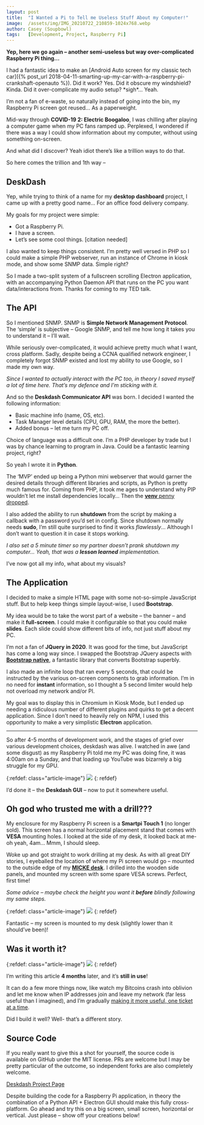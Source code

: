 ```yaml
---
layout: post
title:  "I Wanted a Pi to Tell me Useless Stuff About my Computer!"
image:  /assets/img/IMG_20210722_210859-1024x768.webp
author: Casey (Soupbowl)
tags:   [Development, Project, Raspberry Pi]
---
```


**Yep, here we go again – another semi-useless but way over-complicated Raspberry Pi thing…**

I had a fantastic idea to make an [Android Auto screen for my classic tech car]({% post_url 2018-04-11-smarting-up-my-car-with-a-raspberry-pi-crankshaft-openauto %}). Did it work? Yes. Did it obscure my windshield? Kinda. Did it over-complicate my audio setup? \*sigh\*… Yeah.

I’m not a fan of e-waste, so naturally instead of going into the bin, my Raspberry Pi screen got reused… As a paperweight.

Mid-way through **COVID-19 2: Electric Boogaloo**, I was chilling after playing a computer game when my PC fans ramped up. Perplexed, I wondered if there was a way I could show information about my computer, without using something on-screen.

And what did I discover? Yeah idiot there’s like a trillion ways to do that.

So here comes the trillion and 1th way –

## DeskDash

Yep, while trying to think of a name for my **desktop dashboard** project, I came up with a pretty good name… For an office food delivery company.

My goals for my project were simple:

*   Got a Raspberry Pi.
*   I have a screen.
*   Let’s see some cool things. \[citation needed\]

I also wanted to keep things consistent. I’m pretty well versed in PHP so I could make a simple PHP webserver, run an instance of Chrome in kiosk mode, and show some SNMP data. Simple right?

So I made a two-split system of a fullscreen scrolling Electron application, with an accompanying Python Daemon API that runs on the PC you want data/interactions from. Thanks for coming to my TED talk.

## The API

So I mentioned SNMP. SNMP is **Simple Network Management Protocol**. The ‘simple’ is subjective – Google SNMP, and tell me how long it takes you to understand it – I’ll wait.

While seriously over-complicated, it would achieve pretty much what I want, cross platform. Sadly, despite being a CCNA qualified network engineer, I completely forgot SNMP existed and lost my ability to use Google, so I made my own way.

_Since I wanted to actually interact with the PC too, in theory I saved myself a lot of time here. That’s my defence and I’m sticking with it._

And so the **Deskdash Communicator API** was born. I decided I wanted the following information:

*   Basic machine info (name, OS, etc).
*   Task Manager level details (CPU, GPU, RAM, the more the better).
*   Added bonus – let me turn my PC off.

Choice of language was a difficult one. I’m a PHP developer by trade but I was by chance learning to program in Java. Could be a fantastic learning project, right?

So yeah I wrote it in **Python**.

The ‘MVP’ ended up being a Python mini webserver that would garner the desired details through different libraries and scripts, as Python is pretty much famous for. Coming from PHP, it took me ages to understand why PIP wouldn’t let me install dependencies locally… Then the [**venv** penny dropped](https://docs.python.org/3/library/venv.html).

I also added the ability to run **shutdown** from the script by making a callback with a password you’d set in config. Since shutdown normally needs **sudo**, I’m still quite surprised to find it works _flawlessly_… Although I don’t want to question it in case it stops working.

_I also set a 5 minute timer so my partner doesn’t prank shutdown my computer… Yeah, that was a **lesson learned** implementation._

I’ve now got all my info, what about my visuals?

## The Application

I decided to make a simple HTML page with some not-so-simple JavaScript stuff. But to help keep things simple layout-wise, I used **Bootstrap**.

My idea would be to take the worst part of a website – the banner – and make it **full-screen**. I could make it configurable so that you could make **slides**. Each slide could show different bits of info, not just stuff about my PC.

I’m not a fan of **JQuery in 2020**. It was good for the time, but JavaScript has come a long way since. I swapped the Bootstrap JQuery aspects with **[Bootstrap native](https://thednp.github.io/bootstrap.native/)**, a fantastic library that converts Bootstrap superbly.

I also made an infinite loop that ran every 5 seconds, that could be instructed by the various on-screen components to grab information. I’m in no need for **instant** information, so I thought a 5 second limiter would help not overload my network and/or PI.

My goal was to display this in Chromium in Kiosk Mode, but I ended up needing a ridiculous number of different plugins and quirks to get a decent application. Since I don’t need to heavily rely on NPM, I used this opportunity to make a very simplistic **Electron** application.

* * *

So after 4-5 months of development work, and the stages of grief over various development choices, deskdash was alive. I watched in awe (and some disgust) as my Raspberry Pi told me my PC was doing fine, it was 4:00am on a Sunday, and that loading up YouTube was bizarrely a big struggle for my GPU.

{:refdef: class="article-image"}
![](/assets/img/Screenshot_20210520_205742.webp)
{: refdef}

I’d done it – the **Deskdash GUI** – now to put it somewhere useful.

## Oh god who trusted me with a drill???

My enclosure for my Raspberry Pi screen is a **Smartpi Touch 1** (no longer sold). This screen has a normal horizontal placement stand that comes with **VESA** mounting holes. I looked at the side of my desk, it looked back at me- oh yeah, 4am… Mmm, I should sleep.

Woke up and got straight to work drilling at my desk. As with all great DIY stories, I eyeballed the location of where my Pi screen would go – mounted to the outside edge of my **[MICKE desk](https://www.ikea.com/us/en/p/micke-desk-black-brown-s49926749/)**. I drilled into the wooden side panels, and mounted my screen with some spare VESA screws. Perfect, first time!

_Some advice – maybe check the height you want it **before** blindly following my same steps._

{:refdef: class="article-image"}
![](/assets/img/IMG_20210722_210644-edited-scaled.webp)
{: refdef}

Fantastic – my screen is mounted to my desk (slightly lower than it should’ve been)!

## Was it worth it?

{:refdef: class="article-image"}
![](/assets/img/IMG_20210722_210859-1024x768.webp)
{: refdef}

I’m writing this article **4 months** later, and it’s **still in use**!

It can do a few more things now, like watch my Bitcoins crash into oblivion and let me know when IP addresses join and leave my network (far less useful than I imagined), and I’m gradually [making it more useful, one ticket at a time](https://github.com/users/soup-bowl/projects/2).

Did I build it well? Well- that’s a different story.

## Source Code

If you really want to give this a shot for yourself, the source code is available on GitHub under the MIT license. PRs are welcome but I may be pretty particular of the outcome, so independent forks are also completely welcome.

<div class="aligncentre"><p class="button"><a href="https://www.soupbowl.io/projects/deskdash/">Deskdash Project Page</a></p></div>

Despite building the code for a Raspberry Pi application, in theory the combination of a Python API + Electron GUI should make this fully cross-platform. Go ahead and try this on a big screen, small screen, horizontal or vertical. Just please – show off your creations below!
